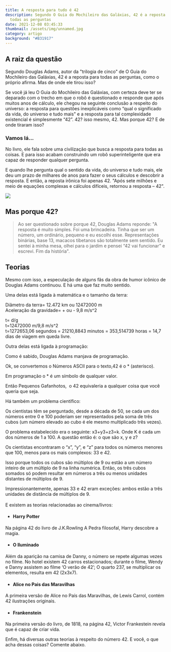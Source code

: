 ```yaml
---
title: A resposta para tudo é 42
description: Segundo O Guia do Mochileiro das Galáxias, 42 é a reposta para
  todas as perguntas
date: 2021-12-08 03:45:33
thumbnail: /assets/img/unnamed.jpg
category: artigo
background: "#B31917"
---
```

## A raiz da questão


Segundo Douglas Adams, autor da "trilogia de cinco" de O Guia do Mochileiro das Galáxias, 42 é a reposta para todas as perguntas, como o próprio afirma.
Mas de onde ele tirou isso?

Se você já leu O Guia do Mochileiro das Galáxias, com certeza deve ter se deparado com o trecho em que o robô é questionado e responde que após muitos anos de cálculo, ele chegou na seguinte conclusão a respeito do universo: 
a resposta para questões inexplicáveis como “qual o significado da vida, do universo e tudo mais" e a resposta para tal complexidade existencial é simplesmente “42”. 42? isso mesmo, 42.
Mas porque 42? E de onde tiraram isso?

### Vamos lá...

No livro, ele fala sobre uma civilização que busca a resposta para todas as coisas. E para isso acabam construindo um robô superinteligente que era capaz de responder qualquer pergunta.

E quando lhe pergunta qual o sentido da vida, do universo e tudo mais, ele deu um prazo de milhares de anos para fazer o seus cálculos e descobrir a resposta. E então, a reposta irônica foi apenas 42. 
"Após sete milhões e meio de equações complexas e cálculos difíceis, retornou a resposta – 42".

![](/assets/img/camiseta-estampa-42-guia-mochileiro-galaxias1.jpg)

## Mas porque 42?

> Ao ser questionado sobre porque 42, Douglas Adams reponde: 
> "A resposta é muito simples. Foi uma brincadeira. Tinha que ser um número, um ordinário, pequeno e eu escolhi esse. Representações binárias, base 13, macacos tibetanos são totalmente sem sentido. Eu sentei à minha mesa, olhei para o jardim e pensei “42 vai funcionar” e escrevi. Fim da história".

## Teorias

Mesmo com isso, a especulação de alguns fãs da obra de humor icônico de Douglas Adams continuou. E há uma que faz muito sentido.

Uma delas está ligada à matemática e o tamanho da terra:

Diâmetro da terra= 12.472 km ou 12472000 m\
Aceleração da gravidade= + ou - 9,8 m/s^2

t= d/g\
t=12472000 m/9,8 m/s^2\
t=1272653,06 segundos = 21210,8843 minutos = 353,514739 horas = 14,7 dias de viagem em queda livre.

Outra delas está ligada à programação:

Como é sabido, Douglas Adams manjava de programação.

Ok, se convertemos o Números ASCII para o texto,42 é o * (asterisco).

Em programação o * é um símbolo de qualquer valor.

Então Pequenos Gafanhotos,  o 42 equivaleria a qualquer coisa que você queria que seja.



Há também um problema científico:

Os cientistas têm se perguntado, desde a década de 50, se cada um dos números entre 0 e 100 poderiam ser representados pela soma de três cubos (um número elevado ao cubo é ele mesmo multiplicado três vezes).

O problema estabelecido era o seguinte: x3+y3+z3=k. Onde K é cada um dos números de 1 a 100. A questão então é: o que são x, y e z?

Os cientistas encontraram o “x”, “y”, e “z” para todos os números menores que 100, menos para os mais complexos: 33 e 42.

Isso porque todos os cubos são múltiplos de 9 ou estão a um número inteiro de um múltiplo de 9 na linha numérica. Então, os três cubos somados só podem resultar em números a três ou menos unidades distantes de múltiplos de 9.

Impressionantemente, apenas 33 e 42 eram exceções: ambos estão a três unidades de distância de múltiplos de 9.\
\
E existem as teorias relacionadas ao cinema/livros: 

* #### Harry Potter

Na página 42 do livro de J.K.Rowling A Pedra filosofal, Harry descobre a magia.

* #### O Iluminado

Além da aparição na camisa de Danny, o número se repete algumas vezes no filme. No hotel existem 42 carros estacionados; durante o filme, Wendy e Danny assistem ao filme ‘O verão de 42’; O quarto 237, se multiplicar os elementos, resulta em 42 (2x3x7).

* #### Alice no Pais das Maravilhas

A primeira versão de Alice no País das Maravilhas, de Lewis Carrol, contém 42 ilustrações originais.

* #### Frankenstein

Na primeira versão do livro, de 1818, na página 42, Victor Frankestein revela que é capaz de criar vida.



Enfim, há diversas outras teorias à respeito do número 42. E você, o que acha dessas coisas? Comente abaixo.